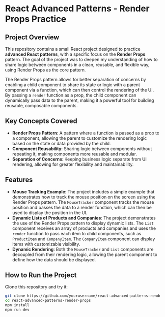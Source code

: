 # React Advanced Patterns - Render Props Practice

## Project Overview

This repository contains a small React project designed to practice **advanced React patterns**, with a specific focus on the **Render Props** pattern. The goal of the project was to deepen my understanding of how to share logic between components in a clean, reusable, and flexible way, using Render Props as the core pattern.

The Render Props pattern allows for better separation of concerns by enabling a child component to share its state or logic with a parent component via a function, which can then control the rendering of the UI. By passing a `render` function as a prop, the child component can dynamically pass data to the parent, making it a powerful tool for building reusable, composable components.

## Key Concepts Covered

- **Render Props Pattern**: A pattern where a function is passed as a prop to a component, allowing the parent to customize the rendering logic based on the state or data provided by the child.
- **Component Reusability**: Sharing logic between components without repeating it, making components more reusable and modular.
- **Separation of Concerns**: Keeping business logic separate from UI rendering, allowing for greater flexibility and maintainability.

## Features

- **Mouse Tracking Example**: The project includes a simple example that demonstrates how to track the mouse position on the screen using the Render Props pattern. The `MouseTracker` component tracks the mouse position and passes the data to a render function, which can then be used to display the position in the UI.
- **Dynamic Lists of Products and Companies**: The project demonstrates the use of the Render Props pattern to display dynamic lists. The `List` component receives an array of products and companies and uses the `render` function to pass each item to child components, such as `ProductItem` and `CompanyItem`. The `CompanyItem` component can display items with customizable visibility.
- **Dynamic Rendering**: Both the `MouseTracker` and `List` components are decoupled from their rendering logic, allowing the parent component to define how the data should be displayed.

## How to Run the Project

Clone this repository and try it:

   ```bash
   git clone https://github.com/yourusername/react-advanced-patterns-render-props.git
   cd react-advanced-patterns-render-props
   npm install
   npm run dev
   ```


   

